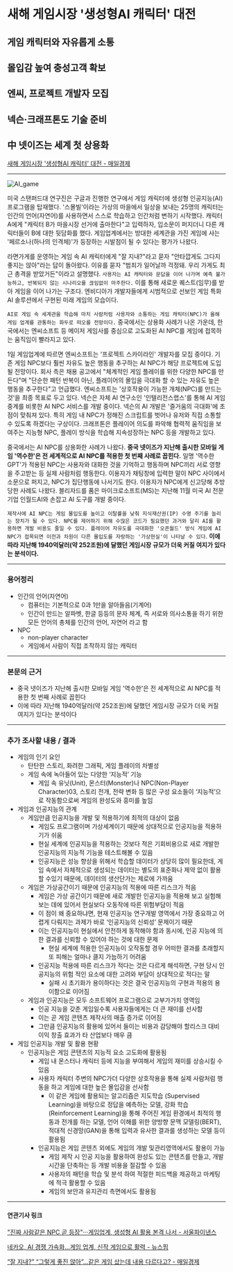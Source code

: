 # 새해 게임시장 '생성형AI 캐릭터' 대전
## 게임 캐릭터와 자유롭게 소통
## 몰입감 높여 충성고객 확보
## 엔씨, 프로젝트 개발자 모집
## 넥슨·크래프톤도 기술 준비
## 中 넷이즈는 세계 첫 상용화
[새해 게임시장 '생성형AI 캐릭터' 대전 - 매일경제](https://n.news.naver.com/article/newspaper/009/0005238167?date=20240102)

---

![AI_game](https://github.com/hansojin/NIE/assets/112622663/2e851479-5f15-484b-a9d7-d2571bf07268)


미국 스탠퍼드대 연구진은 구글과 진행한 연구에서 게임 캐릭터에 생성형 인공지능(AI) 프로그램을 탑재했다. '스몰빌'이라는 가상의 마을에서 일상을 보내는 25명의 캐릭터는 인간의 언어(자연어)를 사용하면서 스스로 학습하고 인간처럼 변하기 시작했다. 캐릭터 A에게 "캐릭터 B가 마을시장 선거에 출마한다"고 입력하자, 입소문이 퍼지더니 다른 캐릭터들이 B에 대한 뒷담화를 했다. 게임업계에서는 방대한 세계관을 가진 게임에 사는 '페르소나(하나의 인격체)'가 등장하는 시발점이 될 수 있다는 평가가 나왔다.

라면가게를 운영하는 게임 속 AI 캐릭터에게 "잘 지내?"라고 묻자 "안타깝게도 그다지 좋지는 않아"라는 답이 돌아왔다. 이유를 묻자 "범죄가 일어날까 걱정돼. 우리 가게도 최근 총격을 받았거든"이라고 설명했다. `사용자는 AI 캐릭터와 문답을 이어 나가며 예측 불가능하고, 반복되지 않는 시나리오를 끊임없이 마주한다.` 이를 통해 새로운 퀘스트(임무)를 받아 게임을 이어 나가는 구조다. 엔비디아가 개발자들에게 시범적으로 선보인 게임 특화 AI 솔루션에서 구현된 미래 게임의 모습이다.

`AI로 게임 속 세계관을 학습해 마치 사람처럼 사용자와 소통하는 게임 캐릭터(NPC)가 올해 게임 업계를 관통하는 화두로 떠오를 전망이다.` 중국에서는 상용화 사례가 나온 가운데, 한국에서는 엔씨소프트 등 메이저 게임사를 중심으로 고도화된 AI NPC를 게임에 접목하는 움직임이 빨라지고 있다.

1일 게임업계에 따르면 엔씨소프트는 '프로젝트 스카이라인' 개발자를 모집 중이다. 기존 게임 NPC보다 훨씬 자유도 높은 행동을 추구하는 AI NPC가 해당 프로젝트에 도입될 전망이다. 회사 측은 채용 공고에서 "체계적인 게임 플레이를 위한 다양한 NPC를 만든다"며 "단순한 패턴 반복이 아닌, 플레이어의 몰입을 극대화 할 수 있는 자유도 높은 행동을 추구한다"고 언급했다. 엔씨소프트는 '상호작용이 가능한 개체(NPC)를 만드는 것'을 최종 목표로 두고 있다. 넥슨은 자체 AI 연구소인 '인텔리전스랩스'를 통해 AI 게임 중계를 비롯한 AI NPC 서비스를 개발 중이다. 넥슨의 AI 개발은 '즐거움의 극대화'에 초점이 맞춰져 있다. 특히 게임 내 NPC가 정해진 스크립트를 벗어나 유저와 직접 소통할 수 있도록 하겠다는 구상이다. 크래프톤은 플레이어 의도를 파악해 협력적 움직임을 보여주는 지능형 NPC, 플레이 방식을 학습해 지속성장하는 NPC 등을 개발하고 있다.

중국에서는 AI NPC를 상용화한 사례가 나왔다. **중국 넷이즈가 지난해 출시한 모바일 게임 '역수한'은 전 세계적으로 AI NPC를 적용한 첫 번째 사례로 꼽힌다.** 일명 '역수한GPT'가 적용된 NPC는 사용자와 대화한 것을 기억하고 행동하며 NPC끼리 서로 영향을 주고받는 등 실제 사람처럼 행동한다. 이용자가 채팅창에 입력한 말이 NPC 사이에서 소문으로 퍼지고, NPC가 집단행동에 나서기도 한다. 이용자가 NPC에게 신고당해 추방당한 사례도 나왔다. 블리자드를 품은 마이크로소프트(MS)는 지난해 11월 미국 AI 전문기업 인월드AI와 손잡고 AI 도구를 개발 중이다.

`제작사에 AI NPC는 게임 몰입도를 높이고 이탈률을 낮춰 지식재산권(IP) 수명 주기를 늘리는 장치가 될 수 있다. NPC를 제어하기 위해 수많은 코드가 필요했던 과거와 달리 AI를 활용하면 개발 비용도 줄일 수 있다. 플레이어 자유도를 극대화한 '오픈월드' 방식 게임에 AI NPC가 접목되면 이전과 차원이 다른 몰입도를 자랑하는 '가상현실'이 나타날 수 있다`. **이에 따라 지난해 1940억달러(약 252조원)에 달했던 게임시장 규모가 더욱 커질 여지가 있다는 분석이다.**

---

### 용어정리

* 인간의 언어(자연어)
    * 컴퓨터는 기본적으로 0과 1만을 알아들음(기계어)
    * 인간이 만드는 알파벳, 한글 등등의 문자 체계, 즉 서로와 의사소통을 하기 위한 모든 언어의 총체를 인간의 언어, 자연어 라고 함
* NPC
    * non-player character
    * 게임에서 사람이 직접 조작하지 않는 캐릭터

---

### 본문의 근거 

* 중국 넷이즈가 지난해 출시한 모바일 게임 '역수한'은 전 세계적으로 AI NPC를 적용한 첫 번째 사례로 꼽힌다
* 이에 따라 지난해 1940억달러(약 252조원)에 달했던 게임시장 규모가 더욱 커질 여지가 있다는 분석이다

---

### 추가 조사할 내용 / 결과 

* 게임의 인기 요인
    * 탄탄한 스토리, 화려한 그래픽, 게임 플레이의 차별성
    * 게임 속에 녹아들어 있는 다양한 ‘지능적’ 기능
        * 게임 속 유닛(Unit), 몬스터(Monster)나 NPC(Non-Player Character)03, 스토리 전개, 전략 변화 등 많은 구성 요소들이 ‘지능적’으로 작동함으로써 게임의 완성도와 흥미를 높임
* 게임과 인공지능의 관계
    * 게임만큼 인공지능을 개발 및 적용하기에 최적의 대상이 없음
        * 게임도 프로그램이며 가상세계이기 때문에 상대적으로 인공지능을 적용하기가 쉬움
        * 현실 세계에 인공지능을 적용하는 것보다 적은 기회비용으로 새로 개발한 인공지능의 지능적 기능을 테스트해볼 수 있음
        * 인공지능은 성능 향상을 위해서 학습할 데이터가 상당히 많이 필요한데, 게임 속에서 자체적으로 생성되는 데이터는 별도의 표준화나 제약 없이 활용할 수있기 때문에, 데이터의 생산단가는 제로에 가까움
    * 게임은 가상공간이기 때문에 인공지능의 적용에 따른 리스크가 적음
        * 게임은 가상 공간이기 때문에 새로 개발한 인공지능을 적용해 보고 실험해 보는 데에 있어서 현실보다 오동작에 따른 위험부담이 적음
        * 이 점이 왜 중요하냐면, 현재 인공지능 연구개발 영역에서 가장 중요하고 어렵게 다뤄지는 과제가 바로 ‘인공지능의 신뢰성’ 문제이기 때문
        * 이는 인공지능이 현실에서 안전하게 동작해야 함과 동시에, 인공 지능에 의한 결과를 신뢰할 수 있어야 하는 것에 대한 문제
            * 현실 세계에 적용한 인공지능이 오작동할 경우 어떠한 결과를 초래할지 또 피해는 얼마나 클지 가늠하기 어려움
        * 인공지능 적용에 따른 리스크가 적다는 것은 다르게 해석하면, 구현 당시 인공지능의 위험 적인 요소에 대한 고려와 부담이 상대적으로 적다는 말
            * 실패 시 초기화가 용이하다는 것은 결국 인공지능의 구현과 적용의 용이함으로 이어짐
    * 게임과 인공지능은 모두 소프트웨어 프로그램으로 고부가가치 영역임
        * 인공 지능을 갖춘 게임일수록 사용자들에게는 더 큰 재미를 선사함
        * 이는 곧 게임 콘텐츠 제작사의 매출 증가로 이어짐
        * 그만큼 인공지능의 활용에 있어서 들이는 비용과 감당해야 할리스크 대비 이익 창출 효과가 타 산업보다 매우 큼
* 게임 인공지능 개발 및 활용 현황
    * 인공지능은 게임 콘텐츠의 지능적 요소 고도화에 활용됨
        * 게임 내 몬스터나 캐릭터 등에 지능을 부여해서 게임의 재미를 상승시킬 수 있음
        * 사용자 캐릭터 주변의 NPC가더 다양한 상호작용을 통해 실제 사람처럼 행동을 하고 게임에 대한 높은 몰입감을 선사함
            * 이 같은 게임에 활용되는 알고리즘은 지도학습 (Supervised Learning)을 바탕으로 정답을 예측하는 모델, 강화 학습(Reinforcement Learning)을 통해 주어진 게임 환경에서 최적의 행동과 전개를 하는 모델, 언어 이해를 위한 양방향 문맥 모델링(BERT), 적대적 신경망(GAN)을 통해 입력과 유사한 결과를 생성하는 모델 등이 활용됨
        * 인공지능은 게임 콘텐츠 외에도 게임의 개발 및관리영역에서도 활용이 가능
            * 게임 제작 시 인공 지능을 활용하여 완성도 있는 콘텐츠를 만들고, 개발 시간을 단축하는 등 개발 비용을 절감할 수 있음
            * 사용자의 패턴을 학습 및 분석 하여 적절한 피드백을 제공하고 마케팅에 적극 활용할 수 있음
            * 게임의 보안과 유지관리 측면에서도 활용됨

--- 

#### 연관기사 링크

["진짜 사람같은 NPC 곧 등장"···게임업계, 생성형 AI 활용 본격 나서 - 서울파이낸스](https://www.seoulfn.com/news/articleView.html?idxno=493635)

[네카오, AI 경쟁 가속화...게임 업계, 신작 게임으로 활력 - 뉴스핌](https://www.newspim.com/news/view/20231222000882)

[“잘 지내?” “그렇게 좋진 않아”…같은 게임 샀는데 내용 다르다고? - 매일경제](https://www.mk.co.kr/news/it/10911250)
